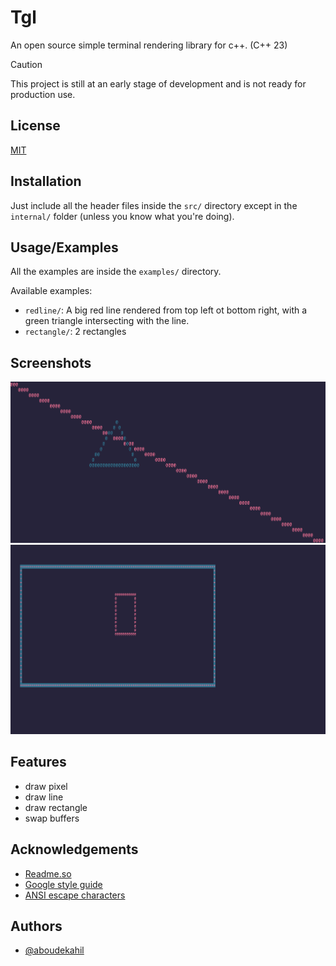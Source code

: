 # Tgl

An open source simple terminal rendering library for c++. (C++ 23)

> [!CAUTION]
> This project is still at an early stage of development and is not ready for production use.

## License

[MIT](https://choosealicense.com/licenses/mit/)

## Installation

Just include all the header files inside the `src/` directory except in the `internal/` folder (unless you know what you're doing).

## Usage/Examples

All the examples are inside the `examples/` directory.

Available examples:

- `redline/`: A big red line rendered from top left ot bottom right,
  with a green triangle intersecting with the line.
- `rectangle/`: 2 rectangles

## Screenshots

![App Screenshot](./screenshots/Triangle.png)
![App Screenshot](./screenshots/Rectangle.png)

## Features

- draw pixel
- draw line
- draw rectangle
- swap buffers

## Acknowledgements

- [Readme.so](https://readme.so/editor)
- [Google style guide](https://google.github.io/styleguide/cppguide.html#Comments)
- [ANSI escape characters](https://gist.github.com/fnky/458719343aabd01cfb17a3a4f7296797)

## Authors

- [@aboudekahil](https://github.com/aboudekahil)
